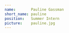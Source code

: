 ```yaml
---
name:       Pauline Gassman
short_name: pauline
position:   Summer Intern
picture:    pauline.jpg
---
```

